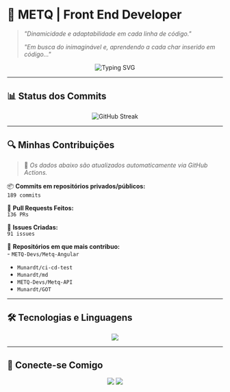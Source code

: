 # 🚀 **METQ | Front End Developer**  
> *"Dinamicidade e adaptabilidade em cada linha de código."*
> 
> *"Em busca do inimaginável e, aprendendo a cada char inserido em código..."*

<div align="center">
  <img src="https://readme-typing-svg.herokuapp.com?font=Fira+Code&size=22&pause=1000&color=0FF0FC&center=true&vCenter=true&width=435&lines=Developer+Front+End;Building+the+Future+with+Code;Tech+%7C+Innovation+%7C+Creativity" alt="Typing SVG" />
</div>

---

## 📊 **Status dos Commits**
<div align="center">
  <img src="https://github-readme-streak-stats.herokuapp.com/?user=Munardt&theme=tokyonight&hide_border=true" alt="GitHub Streak" />
</div>

---

## 🔍 **Minhas Contribuições**
> 📌 *Os dados abaixo são atualizados automaticamente via GitHub Actions.*

📦 **Commits em repositórios privados/públicos:**  
      `189 commits`

🔀 **Pull Requests Feitos:**  
      `136 PRs`

📝 **Issues Criadas:**  
      `91 issues`

🔗 **Repositórios em que mais contribuo:**  
      - `METQ-Devs/Metq-Angular`
- `Munardt/ci-cd-test`
- `Munardt/md`
- `METQ-Devs/Metq-API`
- `Munardt/GOT`
      

---

## 🛠 **Tecnologias e Linguagens**
<div align="center">
  <img src="https://skillicons.dev/icons?i=ts,angular,nodejs,cs,dotnet,azure,docker,git,linux,vscode,visualstudio" />
</div>

---

## 📡 **Conecte-se Comigo**
<div align="center">
  <a href="https://www.linkedin.com/in/munardt/" target="_blank"><img src="https://img.shields.io/badge/LinkedIn-0077B5?style=for-the-badge&logo=linkedin&logoColor=white"/></a>
  <a href="https://github.com/munardt" target="_blank"><img src="https://img.shields.io/badge/GitHub-100000?style=for-the-badge&logo=github&logoColor=white"/></a>
</div>
